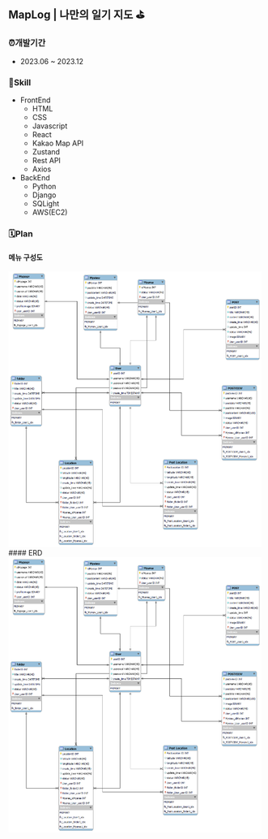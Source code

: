 ## MapLog | 나만의 일기 지도 ⛳️
### ⏰개발기간
- 2023.06 ~ 2023.12
### 📌Skill
- FrontEnd
  - HTML
  - CSS
  - Javascript
  - React
  - Kakao Map API
  - Zustand
  - Rest API
  - Axios
- BackEnd
  - Python
  - Django
  - SQLight
  - AWS(EC2)
### 🗓️Plan
#### 메뉴 구성도
<img width="500" height="auto" src="./img/4nERd.png">
#### ERD
<img width="500" height="auto" src="./img/4nERd.png">


